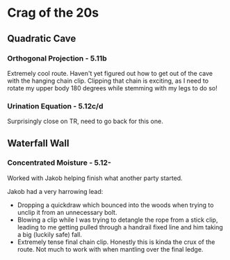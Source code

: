# Crag of the 20s

## Quadratic Cave

### Orthogonal Projection - 5.11b

Extremely cool route.
Haven't yet figured out how to get out of the cave with the hanging chain clip.
Clipping that chain is exciting, as I need to rotate my upper body 180 degrees
while stemming with my legs to do so!

### Urination Equation - 5.12c/d

Surprisingly close on TR, need to go back for this one.

## Waterfall Wall

### Concentrated Moisture - 5.12-

Worked with Jakob helping finish what another party started.

Jakob had a very harrowing lead:

 - Dropping a quickdraw which bounced into the woods when trying to unclip it
   from an unnecessary bolt.
 - Blowing a clip while I was trying to detangle the rope from a stick clip,
   leading to me getting pulled through a handrail fixed line and him taking a
   big (luckily safe) fall.
 - Extremely tense final chain clip.
   Honestly this is kinda the crux of the route.
   Not much to work with when mantling over the final ledge.
